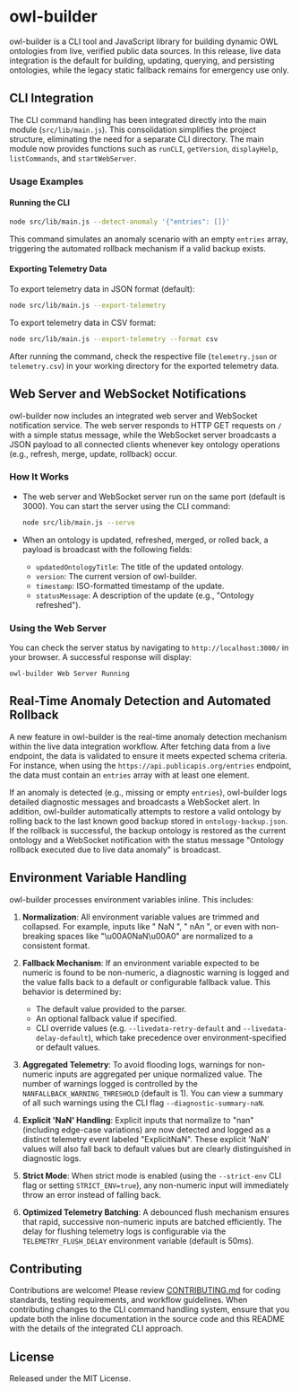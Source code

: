# owl-builder

owl-builder is a CLI tool and JavaScript library for building dynamic OWL ontologies from live, verified public data sources. In this release, live data integration is the default for building, updating, querying, and persisting ontologies, while the legacy static fallback remains for emergency use only.

## CLI Integration

The CLI command handling has been integrated directly into the main module (`src/lib/main.js`). This consolidation simplifies the project structure, eliminating the need for a separate CLI directory. The main module now provides functions such as `runCLI`, `getVersion`, `displayHelp`, `listCommands`, and `startWebServer`.

### Usage Examples

#### Running the CLI

```bash
node src/lib/main.js --detect-anomaly '{"entries": []}'
```

This command simulates an anomaly scenario with an empty `entries` array, triggering the automated rollback mechanism if a valid backup exists.

#### Exporting Telemetry Data

To export telemetry data in JSON format (default):

```bash
node src/lib/main.js --export-telemetry
```

To export telemetry data in CSV format:

```bash
node src/lib/main.js --export-telemetry --format csv
```

After running the command, check the respective file (`telemetry.json` or `telemetry.csv`) in your working directory for the exported telemetry data.

## Web Server and WebSocket Notifications

owl-builder now includes an integrated web server and WebSocket notification service. The web server responds to HTTP GET requests on `/` with a simple status message, while the WebSocket server broadcasts a JSON payload to all connected clients whenever key ontology operations (e.g., refresh, merge, update, rollback) occur.

### How It Works

- The web server and WebSocket server run on the same port (default is 3000). You can start the server using the CLI command:

  ```bash
  node src/lib/main.js --serve
  ```

- When an ontology is updated, refreshed, merged, or rolled back, a payload is broadcast with the following fields:
  - `updatedOntologyTitle`: The title of the updated ontology.
  - `version`: The current version of owl-builder.
  - `timestamp`: ISO-formatted timestamp of the update.
  - `statusMessage`: A description of the update (e.g., "Ontology refreshed").

### Using the Web Server

You can check the server status by navigating to `http://localhost:3000/` in your browser. A successful response will display:

```
owl-builder Web Server Running
```

## Real-Time Anomaly Detection and Automated Rollback

A new feature in owl-builder is the real-time anomaly detection mechanism within the live data integration workflow. After fetching data from a live endpoint, the data is validated to ensure it meets expected schema criteria. For instance, when using the `https://api.publicapis.org/entries` endpoint, the data must contain an `entries` array with at least one element.

If an anomaly is detected (e.g., missing or empty `entries`), owl-builder logs detailed diagnostic messages and broadcasts a WebSocket alert. In addition, owl-builder automatically attempts to restore a valid ontology by rolling back to the last known good backup stored in `ontology-backup.json`. If the rollback is successful, the backup ontology is restored as the current ontology and a WebSocket notification with the status message "Ontology rollback executed due to live data anomaly" is broadcast.

## Environment Variable Handling

owl-builder processes environment variables inline. This includes:

1. **Normalization**: All environment variable values are trimmed and collapsed. For example, inputs like "  NaN  ", " nAn ", or even with non-breaking spaces like "\u00A0NaN\u00A0" are normalized to a consistent format.

2. **Fallback Mechanism**: If an environment variable expected to be numeric is found to be non-numeric, a diagnostic warning is logged and the value falls back to a default or configurable fallback value. This behavior is determined by:
   - The default value provided to the parser.
   - An optional fallback value if specified.
   - CLI override values (e.g. `--livedata-retry-default` and `--livedata-delay-default`), which take precedence over environment-specified or default values.

3. **Aggregated Telemetry**: To avoid flooding logs, warnings for non-numeric inputs are aggregated per unique normalized value. The number of warnings logged is controlled by the `NANFALLBACK_WARNING_THRESHOLD` (default is 1). You can view a summary of all such warnings using the CLI flag `--diagnostic-summary-naN`.

4. **Explicit 'NaN' Handling**: Explicit inputs that normalize to "nan" (including edge-case variations) are now detected and logged as a distinct telemetry event labeled "ExplicitNaN". These explicit 'NaN' values will also fall back to default values but are clearly distinguished in diagnostic logs.

5. **Strict Mode**: When strict mode is enabled (using the `--strict-env` CLI flag or setting `STRICT_ENV=true`), any non-numeric input will immediately throw an error instead of falling back.

6. **Optimized Telemetry Batching**: A debounced flush mechanism ensures that rapid, successive non-numeric inputs are batched efficiently. The delay for flushing telemetry logs is configurable via the `TELEMETRY_FLUSH_DELAY` environment variable (default is 50ms).

## Contributing

Contributions are welcome! Please review [CONTRIBUTING.md](CONTRIBUTING.md) for coding standards, testing requirements, and workflow guidelines. When contributing changes to the CLI command handling system, ensure that you update both the inline documentation in the source code and this README with the details of the integrated CLI approach.

## License

Released under the MIT License.
